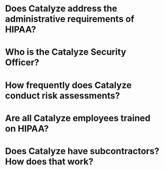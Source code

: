 # Does Catalyze address the administrative requirements of HIPAA?

# Who is the Catalyze Security Officer?

# How frequently does Catalyze conduct risk assessments?

# Are all Catalyze employees trained on HIPAA?

# Does Catalyze have subcontractors? How does that work?